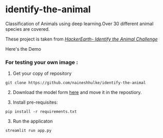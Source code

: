 # identify-the-animal

Classification of Animals using deep learning.Over 30 different animal species are covered.

These project is taken from [*HackerEarth- Identify the Animal  Challenge*](https://www.hackerearth.com/problem/machine-learning/predict-the-energy-used-612632a9-9de79188/)

Here's the Demo

### For testing your own image :

1. Get your copy of repository
```
git clone https://github.com/naineshhulke/identify-the-animal
```
2. Download the model form [here](https://drive.google.com/file/d/1x1LV9NXnj5dYBjDDKA4S_QY0ZDvl4AMc/view?usp=sharing) and move it in the repostiory.

3. Install pre-requisites:
```
pip install -r requirements.txt
```
3. Run the applicaton
```
streamlit run app.py
```
